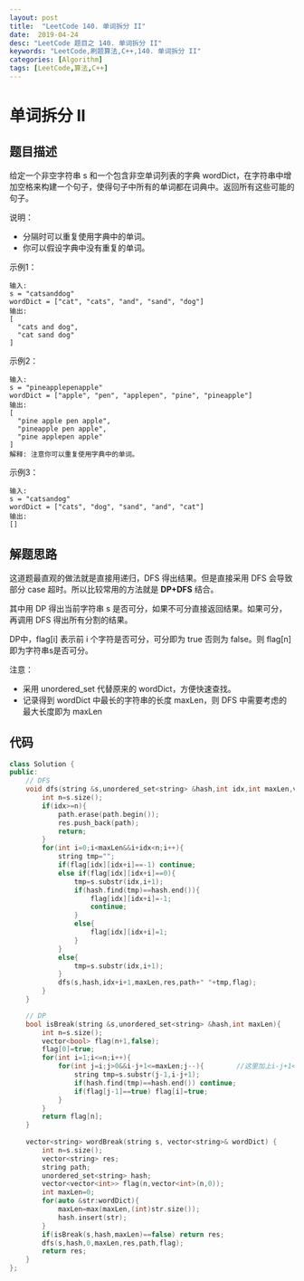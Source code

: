 ```yaml
---
layout: post
title:  "LeetCode 140. 单词拆分 II"
date:  2019-04-24
desc: "LeetCode 题目之 140. 单词拆分 II"
keywords: "LeetCode,刷题算法,C++,140. 单词拆分 II"
categories: [Algorithm]
tags: [LeetCode,算法,C++]
---
```

# 单词拆分 II

## 题目描述

给定一个非空字符串 s 和一个包含非空单词列表的字典 wordDict，在字符串中增加空格来构建一个句子，使得句子中所有的单词都在词典中。返回所有这些可能的句子。

说明：

- 分隔时可以重复使用字典中的单词。
- 你可以假设字典中没有重复的单词。

示例1：

```
输入:
s = "catsanddog"
wordDict = ["cat", "cats", "and", "sand", "dog"]
输出:
[
  "cats and dog",
  "cat sand dog"
]
```

示例2：

```
输入:
s = "pineapplepenapple"
wordDict = ["apple", "pen", "applepen", "pine", "pineapple"]
输出:
[
  "pine apple pen apple",
  "pineapple pen apple",
  "pine applepen apple"
]
解释: 注意你可以重复使用字典中的单词。
```

示例3：

```
输入:
s = "catsandog"
wordDict = ["cats", "dog", "sand", "and", "cat"]
输出:
[]
```

## 解题思路

这道题最直观的做法就是直接用递归，DFS 得出结果。但是直接采用 DFS 会导致部分 case 超时。所以比较常用的方法就是 **DP+DFS** 结合。

其中用 DP 得出当前字符串 s 是否可分，如果不可分直接返回结果。如果可分，再调用 DFS 得出所有分割的结果。 

DP中，flag[i] 表示前 i 个字符是否可分，可分即为 true 否则为 false。则 flag[n] 即为字符串s是否可分。 

注意： 
- 采用 unordered_set 代替原来的 wordDict，方便快速查找。 
- 记录得到 wordDict 中最长的字符串的长度 maxLen，则 DFS 中需要考虑的最大长度即为 maxLen

## 代码

```cpp
class Solution {
public:
    // DFS
    void dfs(string &s,unordered_set<string> &hash,int idx,int maxLen,vector<string> &res,string path,vector<vector<int>> &flag){
        int n=s.size();
        if(idx>=n){
            path.erase(path.begin());
            res.push_back(path);
            return;
        }
        for(int i=0;i<maxLen&&i+idx<n;i++){
            string tmp="";
            if(flag[idx][idx+i]==-1) continue;
            else if(flag[idx][idx+i]==0){
                tmp=s.substr(idx,i+1);
                if(hash.find(tmp)==hash.end()){
                    flag[idx][idx+i]=-1;
                    continue;
                }
                else{
                    flag[idx][idx+i]=1;
                }
            }
            else{
                tmp=s.substr(idx,i+1);
            }
            dfs(s,hash,idx+i+1,maxLen,res,path+" "+tmp,flag);
        }
    }

    // DP
    bool isBreak(string &s,unordered_set<string> &hash,int maxLen){
        int n=s.size();
        vector<bool> flag(n+1,false);
        flag[0]=true;
        for(int i=1;i<=n;i++){
            for(int j=i;j>0&&i-j+1<=maxLen;j--){        //这里加上i-j+1<=maxLen，可以较大的提高运行效率，减少运行时间
                string tmp=s.substr(j-1,i-j+1);
                if(hash.find(tmp)==hash.end()) continue;
                if(flag[j-1]==true) flag[i]=true;
            }
        }
        return flag[n];
    }
    
    vector<string> wordBreak(string s, vector<string>& wordDict) {
        int n=s.size();
        vector<string> res;
        string path;
        unordered_set<string> hash;
        vector<vector<int>> flag(n,vector<int>(n,0));
        int maxLen=0;
        for(auto &str:wordDict){
            maxLen=max(maxLen,(int)str.size());
            hash.insert(str);
        }
        if(isBreak(s,hash,maxLen)==false) return res;
        dfs(s,hash,0,maxLen,res,path,flag);
        return res;
    }
};
```